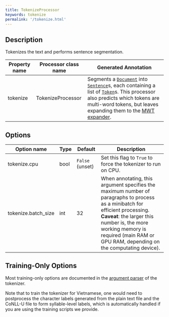 ```yaml
---
title: TokenizeProcessor
keywords: tokenize
permalink: '/tokenize.html'
---
```


## Description

Tokenizes the text and performs sentence segmentation. 

| Property name | Processor class name | Generated Annotation |
| --- | --- | --- |
| tokenize | TokenizeProcessor | Segments a [`Document`](data_objects.md#document) into [`Sentence`](data_objects.md#sentence)s, each containing a list of [`Token`](data_objects.md#token)s. This processor also predicts which tokens are multi-word tokens, but leaves expanding them to the [MWT expander](mwt.md). | 

## Options

| Option name | Type | Default | Description |
| --- | --- | --- | --- |
| tokenize.cpu | bool | `False` (unset) | Set this flag to `True` to force the tokenizer to run on CPU. |
| tokenize.batch_size | int | 32 | When annotating, this argument specifies the maximum number of paragraphs to process as a minibatch for efficient processing. <br>**Caveat**: the larger this number is, the more working memory is required (main RAM or GPU RAM, depending on the computating device). |

## Training-Only Options

Most training-only options are documented in the [argument parser](https://github.com/stanfordnlp/stanfordnlp/blob/master/stanfordnlp/models/tokenizer.py#L12) of the tokenizer.

Note that to train the tokenizer for Vietnamese, one would need to postprocess the character labels generated from the plain text file and the CoNLL-U file to form syllable-level labels, which is automatically handled if you are using the training scripts we provide.
